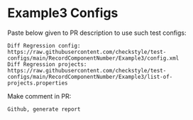 # Example3 Configs
Paste below given to PR description to use such test configs:
```
Diff Regression config: https://raw.githubusercontent.com/checkstyle/test-configs/main/RecordComponentNumber/Example3/config.xml
Diff Regression projects: https://raw.githubusercontent.com/checkstyle/test-configs/main/RecordComponentNumber/Example3/list-of-projects.properties
```
Make comment in PR:
```
Github, generate report
```
